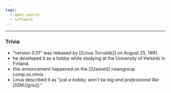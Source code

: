 ```yaml
---
tags:
  - open-source
  - software
---
```

---

### Trivia

- "version 0.01" was released by [[Linus Torvalds]] on August 25, 1991.
- he developed it as a hobby while studying at the University of Helsinki in Finland.
- this annoncement happened on the [[Usenet]] newsgroup comp.os.minix
- Linus described it as "_just a hobby, won't be big and professional like [[GNU|gnu]]._"